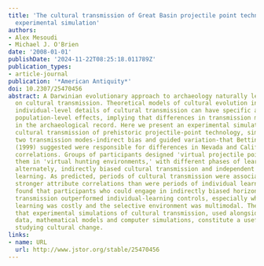 ```yaml
---
title: 'The cultural transmission of Great Basin projectile point technology I: An
  experimental simulation'
authors:
- Alex Mesoudi
- Michael J. O'Brien
date: '2008-01-01'
publishDate: '2024-11-22T08:25:18.011789Z'
publication_types:
- article-journal
publication: '*American Antiquity*'
doi: 10.2307/25470456
abstract: A Darwinian evolutionary approach to archaeology naturally leads to a focus
  on cultural transmission. Theoretical models of cultural evolution indicate that
  individual-level details of cultural transmission can have specific and significant
  population-level effects, implying that differences in transmission may be detectable
  in the archaeological record. Here we present an experimental simulation of the
  cultural transmission of prehistoric projectile-point technology, simulating the
  two transmission modes-indirect bias and guided variation-that Bettinger and Eerkens
  (1999) suggested were responsible for differences in Nevada and California point-attribute
  correlations. Groups of participants designed 'virtual projectile points' and tested
  them in 'virtual hunting environments,' with different phases of learning simulating,
  alternately, indirectly biased cultural transmission and independent individual
  learning. As predicted, periods of cultural transmission were associated with significantly
  stronger attribute correlations than were periods of individual learning. We also
  found that participants who could engage in indirectly biased horizontal cultural
  transmission outperformed individual-learning controls, especially when individual
  learning was costly and the selective environment was multimodal. The study demonstrates
  that experimental simulations of cultural transmission, used alongside archaeological
  data, mathematical models and computer simulations, constitute a useful tool for
  studying cultural change.
links:
- name: URL
  url: http://www.jstor.org/stable/25470456
---
```

